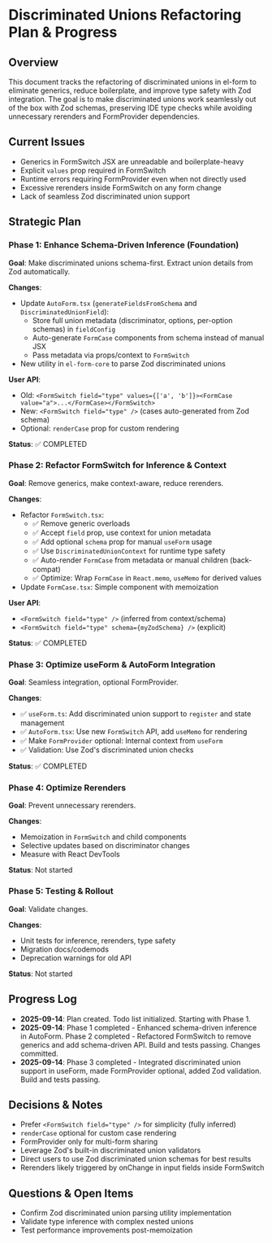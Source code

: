 # Discriminated Unions Refactoring Plan & Progress

## Overview

This document tracks the refactoring of discriminated unions in el-form to eliminate generics, reduce boilerplate, and improve type safety with Zod integration. The goal is to make discriminated unions work seamlessly out of the box with Zod schemas, preserving IDE type checks while avoiding unnecessary rerenders and FormProvider dependencies.

## Current Issues

- Generics in FormSwitch JSX are unreadable and boilerplate-heavy
- Explicit `values` prop required in FormSwitch
- Runtime errors requiring FormProvider even when not directly used
- Excessive rerenders inside FormSwitch on any form change
- Lack of seamless Zod discriminated union support

## Strategic Plan

### Phase 1: Enhance Schema-Driven Inference (Foundation)

**Goal**: Make discriminated unions schema-first. Extract union details from Zod automatically.

**Changes**:

- Update `AutoForm.tsx` (`generateFieldsFromSchema` and `DiscriminatedUnionField`):
  - Store full union metadata (discriminator, options, per-option schemas) in `fieldConfig`
  - Auto-generate `FormCase` components from schema instead of manual JSX
  - Pass metadata via props/context to `FormSwitch`
- New utility in `el-form-core` to parse Zod discriminated unions

**User API**:

- Old: `<FormSwitch field="type" values={['a', 'b']}><FormCase value="a">...</FormCase></FormSwitch>`
- New: `<FormSwitch field="type" />` (cases auto-generated from Zod schema)
- Optional: `renderCase` prop for custom rendering

**Status**: ✅ COMPLETED

### Phase 2: Refactor FormSwitch for Inference & Context

**Goal**: Remove generics, make context-aware, reduce rerenders.

**Changes**:

- Refactor `FormSwitch.tsx`:
  - ✅ Remove generic overloads
  - ✅ Accept `field` prop, use context for union metadata
  - ✅ Add optional `schema` prop for manual `useForm` usage
  - ✅ Use `DiscriminatedUnionContext` for runtime type safety
  - ✅ Auto-render `FormCase` from metadata or manual children (back-compat)
  - ✅ Optimize: Wrap `FormCase` in `React.memo`, `useMemo` for derived values
- Update `FormCase.tsx`: Simple component with memoization

**User API**:

- `<FormSwitch field="type" />` (inferred from context/schema)
- `<FormSwitch field="type" schema={myZodSchema} />` (explicit)

**Status**: ✅ COMPLETED

### Phase 3: Optimize useForm & AutoForm Integration

**Goal**: Seamless integration, optional FormProvider.

**Changes**:

- ✅ `useForm.ts`: Add discriminated union support to `register` and state management
- ✅ `AutoForm.tsx`: Use new `FormSwitch` API, add `useMemo` for rendering
- ✅ Make `FormProvider` optional: Internal context from `useForm`
- ✅ Validation: Use Zod's discriminated union checks

**Status**: ✅ COMPLETED

### Phase 4: Optimize Rerenders

**Goal**: Prevent unnecessary rerenders.

**Changes**:

- Memoization in `FormSwitch` and child components
- Selective updates based on discriminator changes
- Measure with React DevTools

**Status**: Not started

### Phase 5: Testing & Rollout

**Goal**: Validate changes.

**Changes**:

- Unit tests for inference, rerenders, type safety
- Migration docs/codemods
- Deprecation warnings for old API

**Status**: Not started

## Progress Log

- **2025-09-14**: Plan created. Todo list initialized. Starting with Phase 1.
- **2025-09-14**: Phase 1 completed - Enhanced schema-driven inference in AutoForm. Phase 2 completed - Refactored FormSwitch to remove generics and add schema-driven API. Build and tests passing. Changes committed.
- **2025-09-14**: Phase 3 completed - Integrated discriminated union support in useForm, made FormProvider optional, added Zod validation. Build and tests passing.

## Decisions & Notes

- Prefer `<FormSwitch field="type" />` for simplicity (fully inferred)
- `renderCase` optional for custom case rendering
- FormProvider only for multi-form sharing
- Leverage Zod's built-in discriminated union validators
- Direct users to use Zod discriminated union schemas for best results
- Rerenders likely triggered by onChange in input fields inside FormSwitch

## Questions & Open Items

- Confirm Zod discriminated union parsing utility implementation
- Validate type inference with complex nested unions
- Test performance improvements post-memoization
